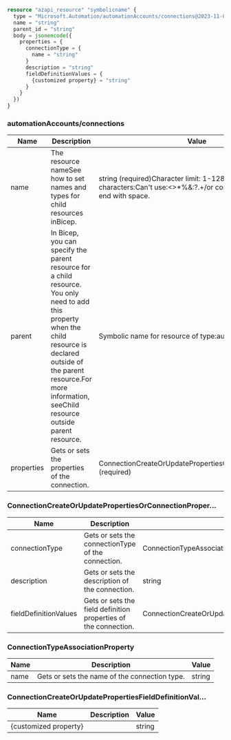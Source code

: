 ```terraform
resource "azapi_resource" "symbolicname" {
  type = "Microsoft.Automation/automationAccounts/connections@2023-11-01"
  name = "string"
  parent_id = "string"
  body = jsonencode({
    properties = {
      connectionType = {
        name = "string"
      }
      description = "string"
      fieldDefinitionValues = {
        {customized property} = "string"
      }
    }
  })
}

```

### automationAccounts/connections

| Name | Description | Value |
|-|-|-|
| name | The resource nameSee how to set names and types for child resources inBicep. | string (required)Character limit: 1-128Valid characters:Can't use:<>*%&:\?.+/or control charactersCan't end with space. |
| parent | In Bicep, you can specify the parent resource for a child resource. You only need to add this property when the child resource is declared outside of the parent resource.For more information, seeChild resource outside parent resource. | Symbolic name for resource of type:automationAccounts |
| properties | Gets or sets the properties of the connection. | ConnectionCreateOrUpdatePropertiesOrConnectionProper...(required) |


### ConnectionCreateOrUpdatePropertiesOrConnectionProper...

| Name | Description | Value |
|-|-|-|
| connectionType | Gets or sets the connectionType of the connection. | ConnectionTypeAssociationProperty(required) |
| description | Gets or sets the description of the connection. | string |
| fieldDefinitionValues | Gets or sets the field definition properties of the connection. | ConnectionCreateOrUpdatePropertiesFieldDefinitionVal... |


### ConnectionTypeAssociationProperty

| Name | Description | Value |
|-|-|-|
| name | Gets or sets the name of the connection type. | string |


### ConnectionCreateOrUpdatePropertiesFieldDefinitionVal...

| Name | Description | Value |
|-|-|-|
| {customized property} |  | string |


